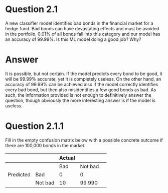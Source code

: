 # Question 2.1
A new classifier model identifies bad bonds in the financial market for a hedge fund. Bad bonds can have devastating effects and must be avoided in the portfolio. 0.01% of all bonds fall into this category and our model has an accuracy of 99.99%. Is this ML model doing a good job? Why?

# Answer
It is possible, but not certain. If the model predicts every bond to be good, it will be 99.99% accurate, yet it is completely useless. On the other hand, an accuracy of 99.99% can be achieved also if the model correctly identifies every bad bond, but then also misidentifies a few good bonds as bad. As such, the information provided is not enough to definitively answer the question, though obviously the more interesting answer is if the model is useless.

# Question 2.1.1
Fill in the empty confusion matrix below with a possible concrete outcome if there are 100,000 bonds in the market.

|           |         | Actual |         |   |
|-----------|---------|--------|---------|---|
|           |         | Bad    | Not bad |   |
| Predicted | Bad     | 0      | 0       |   |
|           | Not bad | 10     | 99 990  |   |
